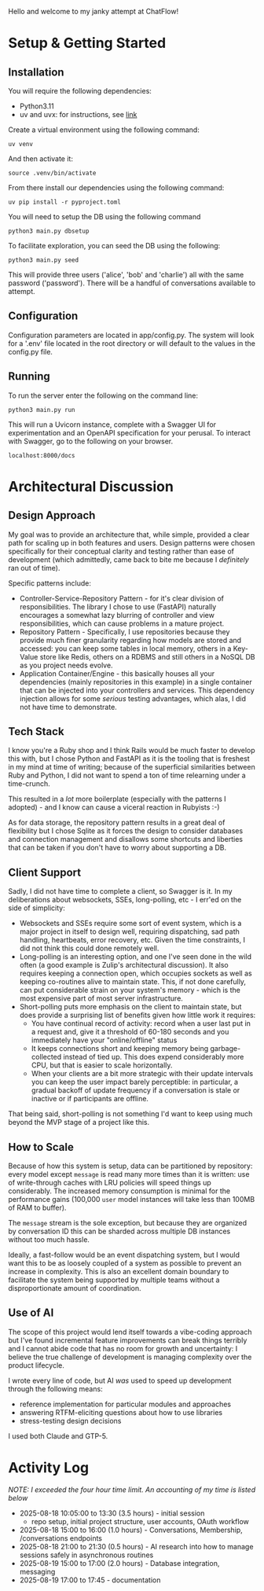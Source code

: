 Hello and welcome to my janky attempt at ChatFlow!

# Setup & Getting Started

## Installation

You will require the following dependencies:
- Python3.11
- uv and uvx: for instructions, see [link](https://docs.astral.sh/uv/getting-started/installation/#installation-methods)

Create a virtual environment using the following command:

`uv venv`

And then activate it:

`source .venv/bin/activate`

From there install our dependencies using the following command:

`uv pip install -r pyproject.toml`

You will need to setup the DB using the following command

`python3 main.py dbsetup`

To facilitate exploration, you can seed the DB using the following:

`python3 main.py seed`

This will provide three users ('alice', 'bob' and 'charlie') all with the same password
('password'). There will be a handful of conversations available to attempt.

## Configuration

Configuration parameters are located in app/config.py. The system will look for
a '.env' file located in the root directory or will default to the values in the
config.py file.

## Running

To run the server enter the following on the command line:

`python3 main.py run`

This will run a Uvicorn instance, complete with a Swagger UI for experimentation
and an OpenAPI specification for your perusal. To interact with Swagger, go to the
following on your browser.

`localhost:8000/docs`

# Architectural Discussion

## Design Approach

My goal was to provide an architecture that, while simple, provided a clear path
for scaling up in both features and users. Design patterns were chosen specifically
for their conceptual clarity and testing rather than ease of development (which
admittedly, came back to bite me because I *definitely* ran out of time).

Specific patterns include:
- Controller-Service-Repository Pattern - for it's clear division of responsibilities.
  The library I chose to use (FastAPI) naturally encourages a somewhat lazy blurring of
  controller and view responsibilities, which can cause problems in a mature project.
- Repository Pattern - Specifically, I use repositories because they provide much finer
  granularity regarding how models are stored and accessed: you can keep some tables in
  local memory, others in a Key-Value store like Redis, others on a RDBMS and still
  others in a NoSQL DB as you project needs evolve. 
- Application Container/Engine - this basically houses all your dependencies (mainly
  repositories in this example) in a single container that can be injected into your
  controllers and services. This dependency injection allows for some *serious* testing
  advantages, which alas, I did not have time to demonstrate.


## Tech Stack

I know you're a Ruby shop and I think Rails would be much faster to develop this with,
but I chose Python and FastAPI as it is the tooling that is freshest in my mind at time
of writing; because of the superficial similarities between Ruby and Python, I did not
want to spend a ton of time relearning under a time-crunch.

This resulted in a *lot* more boilerplate (especially with the patterns I adopted) - and
I know can cause a viceral reaction in Rubyists :-)

As for data storage, the repository pattern results in a great deal of flexibility but I
chose Sqlite as it forces the design to consider databases and connection management and
disallows some shortcuts and liberties that can be taken if you don't have to worry about
supporting a DB.


## Client Support

Sadly, I did not have time to complete a client, so Swagger is it. In my deliberations
about websockets, SSEs, long-polling, etc -  I err'ed on the side of simplicity:
- Websockets and SSEs require some sort of event system, which is a major project in
  itself to design well, requiring dispatching, sad path handling, heartbeats, error
  recovery, etc. Given the time constraints, I did not think this could done remotely
  well.
- Long-polling is an interesting option, and one I've seen done in the wild often
  (a good example is Zulip's architectural discussion). It also requires keeping a
  connection open, which occupies sockets as well as keeping co-routines alive to
  maintain state. This, if not done carefully, can put considerable strain on your
  system's memory - which is the most expensive part of most server infrastructure.
- Short-polling puts more emphasis on the client to maintain state, but does provide
  a surprising list of benefits given how little work it requires:
    - You have continual record of activity: record when a user last put in a request
      and, give it a threshold of 60-180 seconds and you immediately have your 
      "online/offline" status
    - It keeps connections short and keeping memory being garbage-collected instead of
      tied up. This does expend considerably more CPU, but that is easier to scale
      horizontally.
    - When your clients are a bit more strategic with their update intervals you can
      keep the user impact barely perceptible: in particular, a gradual backoff of
      update frequency if a conversation is stale or inactive or if participants are
      offline.

That being said, short-polling is not something I'd want to keep using much beyond the
MVP stage of a project like this.

## How to Scale

Because of how this system is setup, data can be partitioned by repository: every model
except `message` is read many more times than it is written: use of write-through caches
with LRU policies will speed things up considerably. The increased memory consumption is
minimal for the performance gains (100,000 `user` model instances will take less than 100MB
of RAM to buffer).

The `message` stream is the sole exception, but because they are organized by conversation ID
this can be sharded across multiple DB instances without too much hassle.

Ideally, a fast-follow would be an event dispatching system, but I would want this to be as
loosely coupled of a system as possible to prevent an increase in complexity. This is also
an excellent domain boundary to facilitate the system being supported by multiple teams without
a disproportionate amount of coordination.

## Use of AI

The scope of this project would lend itself towards a vibe-coding approach but
I've found incremental feature improvements can break things terribly and I cannot
abide code that has no room for growth and uncertainty: I believe the true challenge
of development is managing complexity over the product lifecycle.

I wrote every line of code, but AI *was* used to speed up development through the
following means:
- reference implementation for particular modules and approaches
- answering RTFM-eliciting questions about how to use libraries
- stress-testing design decisions

I used both Claude and GTP-5.


# Activity Log

*NOTE: I exceeded the four hour time limit. An accounting of my time is listed below*

- 2025-08-18 10:05:00 to 13:30 (3.5 hours) - initial session
    - repo setup, initial project structure, user accounts, OAuth workflow
- 2025-08-18 15:00 to 16:00 (1.0 hours) - Conversations, Membership, /conversations endpoints
- 2025-08-18 21:00 to 21:30 (0.5 hours) - AI research into how to manage sessions safely in asynchronous routines
- 2025-08-19 15:00 to 17:00 (2.0 hours) - Database integration, messaging
- 2025-08-19 17:00 to 17:45 - documentation



